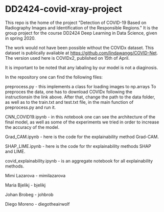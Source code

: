 # DD2424-covid-xray-project

This repo is the home of the project "Detection of COVID-19 Based on Radiography Images and Identification of the Responsible Regions." It is the group project for the course DD2424 Deep Learning in Data Science, given in spring 2020.

The work would not have been possible without the COVIDx dataset. This dataset is publically avaliable at https://github.com/lindawangg/COVID-Net. The version used here is COVIDx2, published on 15th of April.

It is important to be noted that any labaling by our model is not a diaginosis.

In the repository one can find the following files:

preprocess.py - this implements a class for loading images to np.arrays
To preproces the data, one has to download COVIDx following the instructionsin the link above. After that, change the path to the data folder, as well as to the train.txt and test.txt file, in the main function of preprocess.py and run it.

CNN_COVID19.ipynb - in this notebook one can see the architecture of the final model, as well as some of the experiments we tried in order to increase the accuracy of the model.

Grad_CAM.ipynb - here is the code for the explainability method Grad-CAM.

SHAP_LIME.ipynb - here is the code for thr explainability methods SHAP and LIME.

covid_explainability.ipynb - is an aggregate notebook for all explainability methods.



Mimi Lazarova - mimilazarova

Maria Bjelikj - bjelikj

Johan Brobeg - johbrob

Diego Moreno - diegotheairwolf

